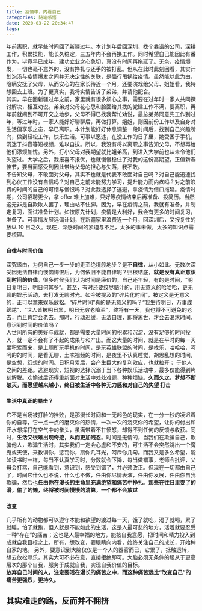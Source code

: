 ```yaml
---
title: 疫情中，内看自己
categories: 随笔感悟
date: 2020-03-22 20:34:47
tags:
---
```


年前离职，就早些时间回了新疆过年。本计划年后回深圳，找个靠谱的公司，深耕工作，积累技能，能长久稳定，三五年内不会再换工作。同时希望自己能因此有番作为，毕竟早已成年，建功立业之心急切，真没有时间再拖延了。无奈，疫情爆发，一切也毫不意外的，没有挣扎与还手的被打乱。但从在此时此刻回看，其实计划泡汤与疫情爆发之间并无决定性的关联，是强行甩锅给疫情。虽然能以此为由，隐瞒安抚了父母，从而安心的在家长待近一个月，还要演戏给父母、姐姐看，我特想回去上班。为了更真实，我将实情告诉了弟弟，并请他配合。  
其实，早在回新疆过年之前，家里就有很多烦心之事，需要在过年时一家人共同探讨解决，相互劝说。弟弟对父母花心思和脸面给其找的党建工作不满，要离职，再年前就闹到不可开交之地步，父母不得已找我帮忙劝说，最总弟弟同意先工作到过年，等过年时，一家人能好好聊聊后，再做打算。姐姐，则因前份工作以及自身对生活偏享乐之态，早已离职。本计划能好好休息调整一段时间后，找到自己兴趣所向，做到轻松工作，快乐生活。可事以愿违，在没工作的日子里，她受困于手机，沉迷于抖音等短视频，难以自拔。所以，我没有将以离职之事告知父母，不想再给他们添烦加忧。另外，打小父母对我期望就比姐弟高，到进入大学前也从未令他们失望过。大学之后，我报喜不报优，也就慢慢稳住了对我的这份高期望。正值新春佳节，要当面感受到因此带给父母的担心与失落，我不敢。  
不告知父母，不敢面对父母，其实不也就是代表不敢面对自己吗？对自己能迅速找到心仪工作没有自信吗？对自己之前未能努力学习，提升能力而内疚吗？对之前浪费的时间的自己的可惜与憎恨吗？对此我选择了逃避，拿疫情为借口拖延。疫情时期，公司招聘更少，拿 offer 难上加难，只好等疫情结束后再准备、投简历。当然这无非是自欺欺人罢了，理由站不住脚。因为，早在疫情之前，我就有准备，并制定复习，面试准备计划。如按原先计划，疫情是大利好，我会有更多的时间复习，准备了。可事情发展远偏计划，在新疆家里浪费近一个月，回深圳后，又报复性的放纵 10 日之久。现在，深感时间的紧迫与不足，太多的事未做，太多的知识点需要梳理。

### `自律与时间价值`

深究缘由，为何自己一步一步的走至绝境般地步？是**不自律**，从小如此。无数次深受因无法自律而懊恼悔恨后，为何依旧不能自律呢？归根结底，**就是没有真正意识到时间的价值**。很多时候我们认为时间是廉价的，自己还年轻，有的是时间，“明日复明日，明日何其多”。甚至，有时还要绞尽脑汁的，用无意义的哈哈哈，更无聊的娱乐活动，去打发无聊时光。如今被提及的“碎片化时间”，被定义是无意义的，正可以拿来娱乐放松。“碎片时间”真的是无意义的吗？“我生待明日，万事成蹉跎”，“世人皆被明日累，明日无穷老降至”，终将有一天，我也将不可避免的老去，而且肯定会老去。那时，行动迟缓，无法自理，即将离世，才会去渴求时间，意识到时间的价值吗？  
人世间所有的美好与成就，都是需要大量时间的积累和沉淀，没有足够的时间投入，就一定不会有了不起的成果与和产出。而这大量的时间，就是在平时的每一天里积累而来，是上厕所玩手机的时间，是玩英雄联盟的时间，是找乐，哈哈哈，呵呵的的时间，是看无聊，土味视频的时间，是夜里不认真睡觉，胡思乱想的时间，是空想，幻想的时间。日积月累后，会产生巨大的复利效应，也就拉开； 于他人之间的差距。逃避现实，短视的选择沉溺于当下各种娱乐活动中，最多仅能得到片刻解脱。欢愉过后还得重新面对生活中处处难题，种种烦恼。**久而久之，梦想不断破灭，而愿望越来越小，终日被生活中各种无力感和对自己的失望 打击**

### `生活中真正的暴击？`

它不是当场被打脸的挫败，是那漫长时间和一无起色的现实，在一分一秒的凌迟着你的自尊，它一点一点的磨灭你的热情，一次一次的浇灭你的希望，让你的付出和汗水想挥打在空气中的拳头，虽满带着不甘愤怒，却得不到任何的反馈与收获。同时，**生活又很难出现奇迹，从而更加残忍**。时间是无情的，当我们在欺骗自己，欺骗他人，欺骗生活时，其实我们一定会心虚和不安的，可生活不会突然跳出一个魔鬼或天使，来教训你，惩罚你，扇你几耳光，呵斥你几句。而我又是多么希望，能如读书时一样，每当不认真学习时，分数就会下降，每当做错事，老师会批评，父母会打骂，自己能看到，意识到，感受到错了，并必须改正。但现在一切都由自己了，时间它什么也不说，什么也不做，任由你尽情表演，任由你发展，任由你自我欺骗，然后也**任由你在漫长的生命里充满绝望和痛苦中挣扎**。**那些在往日里耍了的滑，偷了的懒，终将被时间慢慢的清算，一个都不会放过**

### `改变`

几乎所有的动物都可以遵守本能和欲望的渡过每一天，饿了就吃，渴了就喝，累了就睡，怕了就跑，但人就是不能如此的生活，这是人最可悲的地方，活着就要忍受一种“存在”的痛苦；这也是人最幸福的地方，能按自我意愿，把时间和精力投入到成就自我目标之上。所有，想改变，要眼睛向内看，始终关注自己的成长，开始种自家的地。
另外，要意识到大脑仅仅是一个人的器官而已，它累了，抵触运转，想去放松寻乐，其实大可不必在意，直接拒绝即可。大脑必须无条件的服从于更高层次的那个自我，服务于成就自我，实现自我价值的目标。  
**放弃自己时间的人，注定要活在漫长的痛苦之中，而这种痛苦远比“改变自己”的痛苦更强烈，更持久。**

## 其实难走的路，反而并不拥挤
